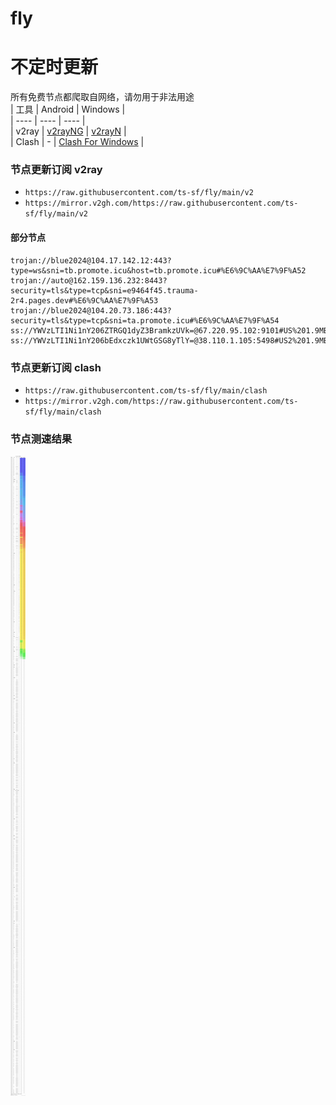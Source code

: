 # fly
# 不定时更新
所有免费节点都爬取自网络，请勿用于非法用途  
|  工具  | Android  | Windows  |  
|  ----  | ----   | ----  |  
| v2ray  | [v2rayNG](https://github.com/2dust/v2rayNG/releases) | [v2rayN](https://github.com/2dust/v2rayN/releases) |  
| Clash  | - | [Clash For Windows](https://github.com/2dust/clashN/releases) | 
  
### 节点更新订阅  v2ray
- `https://raw.githubusercontent.com/ts-sf/fly/main/v2`  
- `https://mirror.v2gh.com/https://raw.githubusercontent.com/ts-sf/fly/main/v2`  

#### 部分节点  
``` 
trojan://blue2024@104.17.142.12:443?type=ws&sni=tb.promote.icu&host=tb.promote.icu#%E6%9C%AA%E7%9F%A52
trojan://auto@162.159.136.232:8443?security=tls&type=tcp&sni=e9464f45.trauma-2r4.pages.dev#%E6%9C%AA%E7%9F%A53
trojan://blue2024@104.20.73.186:443?security=tls&type=tcp&sni=ta.promote.icu#%E6%9C%AA%E7%9F%A54
ss://YWVzLTI1Ni1nY206ZTRGQ1dyZ3BramkzUVk=@67.220.95.102:9101#US%201.9MB%2Fs
ss://YWVzLTI1Ni1nY206bEdxczk1UWtGSG8yTlY=@38.110.1.105:5498#US2%201.9MB%2Fs
```
### 节点更新订阅  clash
- `https://raw.githubusercontent.com/ts-sf/fly/main/clash`  
- `https://mirror.v2gh.com/https://raw.githubusercontent.com/ts-sf/fly/main/clash`  

### 节点测速结果
![image](traffic.png)
